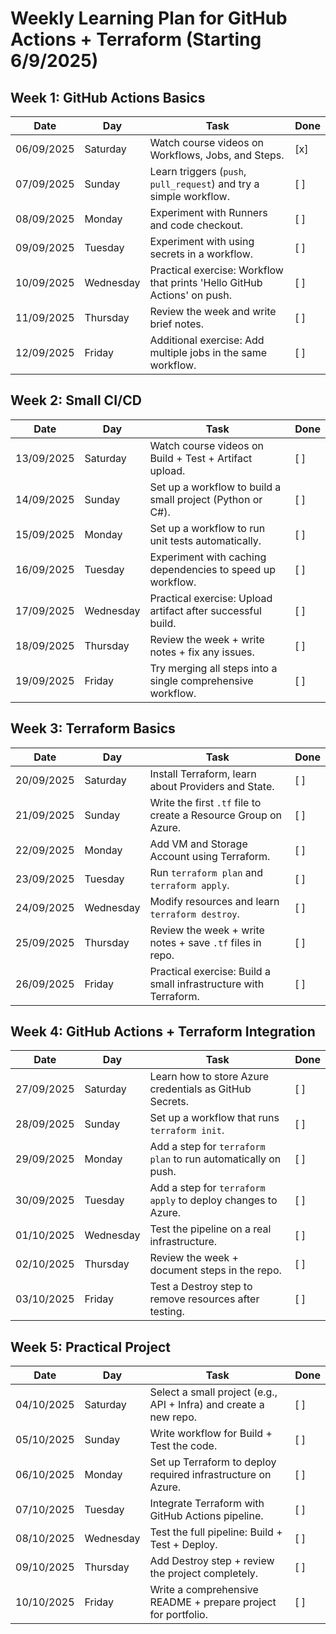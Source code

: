 # Weekly Learning Plan for GitHub Actions + Terraform (Starting 6/9/2025)

## Week 1: GitHub Actions Basics

| Date         | Day       | Task                                                                 | Done |
|--------------|-----------|----------------------------------------------------------------------|------|
| 06/09/2025   | Saturday  | Watch course videos on Workflows, Jobs, and Steps.                  | [x]  |
| 07/09/2025   | Sunday    | Learn triggers (`push`, `pull_request`) and try a simple workflow.  | [ ]  |
| 08/09/2025   | Monday    | Experiment with Runners and code checkout.                          | [ ]  |
| 09/09/2025   | Tuesday   | Experiment with using secrets in a workflow.                        | [ ]  |
| 10/09/2025   | Wednesday | Practical exercise: Workflow that prints 'Hello GitHub Actions' on push. | [ ]  |
| 11/09/2025   | Thursday  | Review the week and write brief notes.                               | [ ]  |
| 12/09/2025   | Friday    | Additional exercise: Add multiple jobs in the same workflow.       | [ ]  |

## Week 2: Small CI/CD

| Date         | Day       | Task                                                                 | Done |
|--------------|-----------|----------------------------------------------------------------------|------|
| 13/09/2025   | Saturday  | Watch course videos on Build + Test + Artifact upload.              | [ ]  |
| 14/09/2025   | Sunday    | Set up a workflow to build a small project (Python or C#).          | [ ]  |
| 15/09/2025   | Monday    | Set up a workflow to run unit tests automatically.                  | [ ]  |
| 16/09/2025   | Tuesday   | Experiment with caching dependencies to speed up workflow.          | [ ]  |
| 17/09/2025   | Wednesday | Practical exercise: Upload artifact after successful build.        | [ ]  |
| 18/09/2025   | Thursday  | Review the week + write notes + fix any issues.                     | [ ]  |
| 19/09/2025   | Friday    | Try merging all steps into a single comprehensive workflow.         | [ ]  |

## Week 3: Terraform Basics

| Date         | Day       | Task                                                                 | Done |
|--------------|-----------|----------------------------------------------------------------------|------|
| 20/09/2025   | Saturday  | Install Terraform, learn about Providers and State.                 | [ ]  |
| 21/09/2025   | Sunday    | Write the first `.tf` file to create a Resource Group on Azure.     | [ ]  |
| 22/09/2025   | Monday    | Add VM and Storage Account using Terraform.                          | [ ]  |
| 23/09/2025   | Tuesday   | Run `terraform plan` and `terraform apply`.                          | [ ]  |
| 24/09/2025   | Wednesday | Modify resources and learn `terraform destroy`.                     | [ ]  |
| 25/09/2025   | Thursday  | Review the week + write notes + save `.tf` files in repo.          | [ ]  |
| 26/09/2025   | Friday    | Practical exercise: Build a small infrastructure with Terraform.   | [ ]  |

## Week 4: GitHub Actions + Terraform Integration

| Date         | Day       | Task                                                                 | Done |
|--------------|-----------|----------------------------------------------------------------------|------|
| 27/09/2025   | Saturday  | Learn how to store Azure credentials as GitHub Secrets.            | [ ]  |
| 28/09/2025   | Sunday    | Set up a workflow that runs `terraform init`.                       | [ ]  |
| 29/09/2025   | Monday    | Add a step for `terraform plan` to run automatically on push.       | [ ]  |
| 30/09/2025   | Tuesday   | Add a step for `terraform apply` to deploy changes to Azure.        | [ ]  |
| 01/10/2025   | Wednesday | Test the pipeline on a real infrastructure.                         | [ ]  |
| 02/10/2025   | Thursday  | Review the week + document steps in the repo.                       | [ ]  |
| 03/10/2025   | Friday    | Test a Destroy step to remove resources after testing.             | [ ]  |

## Week 5: Practical Project

| Date         | Day       | Task                                                                 | Done |
|--------------|-----------|----------------------------------------------------------------------|------|
| 04/10/2025   | Saturday  | Select a small project (e.g., API + Infra) and create a new repo.   | [ ]  |
| 05/10/2025   | Sunday    | Write workflow for Build + Test the code.                            | [ ]  |
| 06/10/2025   | Monday    | Set up Terraform to deploy required infrastructure on Azure.         | [ ]  |
| 07/10/2025   | Tuesday   | Integrate Terraform with GitHub Actions pipeline.                    | [ ]  |
| 08/10/2025   | Wednesday | Test the full pipeline: Build + Test + Deploy.                       | [ ]  |
| 09/10/2025   | Thursday  | Add Destroy step + review the project completely.                    | [ ]  |
| 10/10/2025   | Friday    | Write a comprehensive README + prepare project for portfolio.       | [ ]  |

